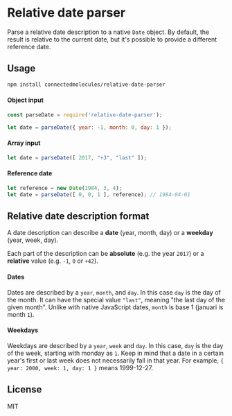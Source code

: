 # Relative date parser

Parse a relative date description to a native `Date` object. By default, the
result is relative to the current date, but it's possible to provide a different
reference date.

## Usage

```bash
npm install connectedmolecules/relative-date-parser
```

#### Object input

```js
const parseDate = require('relative-date-parser');

let date = parseDate({ year: -1, month: 0, day: 1 });
```

#### Array input

```js
let date = parseDate([ 2017, "+3", "last" ]);
```

#### Reference date

```js
let reference = new Date(1984, 3, 4);
let date = parseDate([ 0, 0, 1 ], reference); // 1984-04-01
```


## Relative date description format

A date description can describe a **date** (year, month, day) or a **weekday**
(year, week, day).

Each part of the description can be **absolute** (e.g. the year `2017`) or a **relative** value (e.g. `-1`, `0` or `+42`).

#### Dates

Dates are described by a `year`, `month`, and `day`. In this case `day` is the
day of the month. It can have the special value `"last"`, meaning "the last day
of the given month". Unlike with native JavaScript dates, `month` is base 1
(januari is month `1`).

#### Weekdays

Weekdays are described by a `year`, `week` and `day`. In this case, `day` is the
day of the week, starting with monday as `1`. Keep in mind that a date in a
certain year's first or last week does not necessarily fall in that year. For
example, `{ year: 2000, week: 1, day: 1 }` means 1999-12-27.

## License

MIT

